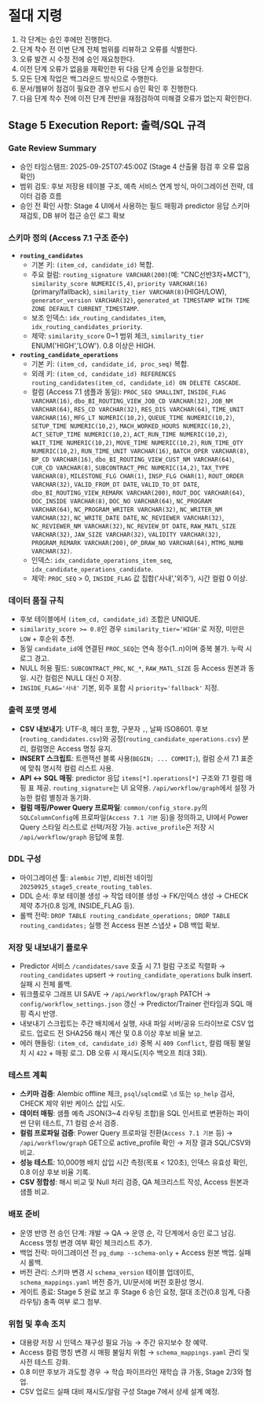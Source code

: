 # 절대 지령
1. 각 단계는 승인 후에만 진행한다.
2. 단계 착수 전 이번 단계 전체 범위를 리뷰하고 오류를 식별한다.
3. 오류 발견 시 수정 전에 승인 재요청한다.
4. 이전 단계 오류가 없음을 재확인한 뒤 다음 단계 승인을 요청한다.
5. 모든 단계 작업은 백그라운드 방식으로 수행한다.
6. 문서/웹뷰어 점검이 필요한 경우 반드시 승인 확인 후 진행한다.
7. 다음 단계 착수 전에 이전 단계 전반을 재점검하여 미해결 오류가 없는지 확인한다.

## Stage 5 Execution Report: 출력/SQL 규격

### Gate Review Summary
- 승인 타임스탬프: 2025-09-25T07:45:00Z (Stage 4 산출물 점검 후 오류 없음 확인)
- 범위 검토: 후보 저장용 테이블 구조, 예측 서비스 연계 방식, 마이그레이션 전략, 데이터 검증 흐름
- 승인 전 확인 사항: Stage 4 UI에서 사용하는 필드 매핑과 predictor 응답 스키마 재검토, DB 뷰어 접근 승인 로그 확보

### 스키마 정의 (Access 7.1 구조 준수)
- **`routing_candidates`**
  - 기본 키: `(item_cd, candidate_id)` 복합.
  - 주요 컬럼: `routing_signature VARCHAR(200)`(예: "CNC선반3차+MCT"), `similarity_score NUMERIC(5,4)`, `priority VARCHAR(16)`(primary/fallback), `similarity_tier VARCHAR(8)`(HIGH/LOW), `generator_version VARCHAR(32)`, `generated_at TIMESTAMP WITH TIME ZONE DEFAULT CURRENT_TIMESTAMP`.
  - 보조 인덱스: `idx_routing_candidates_item`, `idx_routing_candidates_priority`.
  - 제약: `similarity_score` 0~1 범위 체크, `similarity_tier` ENUM('HIGH','LOW'). 0.8 이상은 HIGH.
- **`routing_candidate_operations`**
  - 기본 키: `(item_cd, candidate_id, proc_seq)` 복합.
  - 외래 키: `(item_cd, candidate_id) REFERENCES routing_candidates(item_cd, candidate_id) ON DELETE CASCADE`.
  - 컬럼 (Access 7.1 샘플과 동일): `PROC_SEQ SMALLINT`, `INSIDE_FLAG VARCHAR(16)`, `dbo_BI_ROUTING_VIEW_JOB_CD VARCHAR(32)`, `JOB_NM VARCHAR(64)`, `RES_CD VARCHAR(32)`, `RES_DIS VARCHAR(64)`, `TIME_UNIT VARCHAR(16)`, `MFG_LT NUMERIC(10,2)`, `QUEUE_TIME NUMERIC(10,2)`, `SETUP_TIME NUMERIC(10,2)`, `MACH_WORKED_HOURS NUMERIC(10,2)`, `ACT_SETUP_TIME NUMERIC(10,2)`, `ACT_RUN_TIME NUMERIC(10,2)`, `WAIT_TIME NUMERIC(10,2)`, `MOVE_TIME NUMERIC(10,2)`, `RUN_TIME_QTY NUMERIC(10,2)`, `RUN_TIME_UNIT VARCHAR(16)`, `BATCH_OPER VARCHAR(8)`, `BP_CD VARCHAR(16)`, `dbo_BI_ROUTING_VIEW_CUST_NM VARCHAR(64)`, `CUR_CD VARCHAR(8)`, `SUBCONTRACT_PRC NUMERIC(14,2)`, `TAX_TYPE VARCHAR(8)`, `MILESTONE_FLG CHAR(1)`, `INSP_FLG CHAR(1)`, `ROUT_ORDER VARCHAR(32)`, `VALID_FROM_DT DATE`, `VALID_TO_DT DATE`, `dbo_BI_ROUTING_VIEW_REMARK VARCHAR(200)`, `ROUT_DOC VARCHAR(64)`, `DOC_INSIDE VARCHAR(8)`, `DOC_NO VARCHAR(64)`, `NC_PROGRAM VARCHAR(64)`, `NC_PROGRAM_WRITER VARCHAR(32)`, `NC_WRITER_NM VARCHAR(32)`, `NC_WRITE_DATE DATE`, `NC_REVIEWER VARCHAR(32)`, `NC_REVIEWER_NM VARCHAR(32)`, `NC_REVIEW_DT DATE`, `RAW_MATL_SIZE VARCHAR(32)`, `JAW_SIZE VARCHAR(32)`, `VALIDITY VARCHAR(32)`, `PROGRAM_REMARK VARCHAR(200)`, `OP_DRAW_NO VARCHAR(64)`, `MTMG_NUMB VARCHAR(32)`.
  - 인덱스: `idx_candidate_operations_item_seq`, `idx_candidate_operations_candidate`.
  - 제약: `PROC_SEQ` > 0, `INSIDE_FLAG` 값 집합('사내','외주'), 시간 컬럼 0 이상.

### 데이터 품질 규칙
- 후보 테이블에서 `(item_cd, candidate_id)` 조합은 UNIQUE.
- `similarity_score >= 0.8`인 경우 `similarity_tier='HIGH'`로 저장, 미만은 `LOW` + 후순위 추천.
- 동일 `candidate_id`에 연결된 `PROC_SEQ`는 연속 정수(1..n)이며 중복 불가. 누락 시 로그 경고.
- NULL 허용 필드: `SUBCONTRACT_PRC`, `NC_*`, `RAW_MATL_SIZE` 등 Access 원본과 동일. 시간 컬럼은 NULL 대신 0 저장.
- `INSIDE_FLAG='사내'` 기본, 외주 포함 시 `priority='fallback'` 지정.

### 출력 포맷 명세
- **CSV 내보내기**: UTF-8, 헤더 포함, 구분자 `,`, 날짜 ISO8601. 후보(`routing_candidates.csv`)와 공정(`routing_candidate_operations.csv`) 분리, 컬럼명은 Access 명칭 유지.
- **INSERT 스크립트**: 트랜잭션 블록 사용(`BEGIN; ... COMMIT;`), 컬럼 순서 7.1 표준에 맞춰 명시적 컬럼 리스트 사용.
- **API ↔ SQL 매핑**: predictor 응답 `items[*].operations[*]` 구조와 7.1 컬럼 매핑 표 제공. `routing_signature`는 UI 요약용. `/api/workflow/graph`에서 설정 가능한 컬럼 별칭과 동기화.
- **컬럼 매핑/Power Query 프로파일**: `common/config_store.py`의 `SQLColumnConfig`에 프로파일(`Access 7.1 기본` 등)을 정의하고, UI에서 Power Query 스타일 리스트로 선택/저장 가능. `active_profile`은 저장 시 `/api/workflow/graph` 응답에 포함.

### DDL 구성
- 마이그레이션 툴: `alembic` 기반, 리비전 네이밍 `20250925_stage5_create_routing_tables`.
- DDL 순서: 후보 테이블 생성 → 작업 테이블 생성 → FK/인덱스 생성 → CHECK 제약 추가(0.8 임계, INSIDE_FLAG 등).
- 롤백 전략: `DROP TABLE routing_candidate_operations; DROP TABLE routing_candidates;` 실행 전 Access 원본 스냅샷 + DB 백업 확보.

### 저장 및 내보내기 플로우
- Predictor 서비스 `/candidates/save` 호출 시 7.1 컬럼 구조로 직렬화 → `routing_candidates` upsert → `routing_candidate_operations` bulk insert. 실패 시 전체 롤백.
- 워크플로우 그래프 UI SAVE → `/api/workflow/graph` PATCH → `config/workflow_settings.json` 갱신 → Predictor/Trainer 런타임과 SQL 매핑 즉시 반영.
- 내보내기 스크립트는 주간 배치에서 실행, 사내 파일 서버/공유 드라이브로 CSV 업로드. 업로드 전 SHA256 해시 계산 및 0.8 이상 후보 비율 보고.
- 에러 핸들링: `(item_cd, candidate_id)` 중복 시 `409 Conflict`, 컬럼 매핑 불일치 시 `422` + 매핑 로그. DB 오류 시 재시도(지수 백오프 최대 3회).

### 테스트 계획
- **스키마 검증**: Alembic offline 체크, `psql`/`sqlcmd`로 `\d` 또는 `sp_help` 검사, CHECK 제약 위반 케이스 삽입 시도.
- **데이터 매핑**: 샘플 예측 JSON(3~4 라우팅 조합)을 SQL 인서트로 변환하는 파이썬 단위 테스트, 7.1 컬럼 순서 검증.
- **컬럼 프로파일 검증**: Power Query 프로파일 전환(`Access 7.1 기본` 등) → `/api/workflow/graph` GET으로 active_profile 확인 → 저장 결과 SQL/CSV와 비교.
- **성능 테스트**: 10,000행 배치 삽입 시간 측정(목표 < 120초), 인덱스 유효성 확인, 0.8 이상 후보 비율 기록.
- **CSV 정합성**: 해시 비교 및 Null 처리 검증, QA 체크리스트 작성, Access 원본과 샘플 비교.

### 배포 준비
- 운영 반영 전 승인 단계: 개발 → QA → 운영 순, 각 단계에서 승인 로그 남김. Access 명칭 변경 여부 확인 체크리스트 추가.
- 백업 전략: 마이그레이션 전 `pg_dump --schema-only` + Access 원본 백업. 실패 시 롤백.
- 버전 관리: 스키마 변경 시 `schema_version` 테이블 업데이트, `schema_mappings.yaml` 버전 증가, UI/문서에 버전 호환성 명시.
- 게이트 종료: Stage 5 완료 보고 후 Stage 6 승인 요청, 절대 조건(0.8 임계, 다중 라우팅) 충족 여부 로그 첨부.

### 위험 및 후속 조치
- 대용량 저장 시 인덱스 재구성 필요 가능 → 주간 유지보수 창 예약.
- Access 컬럼 명칭 변경 시 매핑 불일치 위험 → `schema_mappings.yaml` 관리 및 사전 테스트 강화.
- 0.8 미만 후보가 과도할 경우 → 학습 파이프라인 재학습 큐 가동, Stage 2/3와 협업.
- CSV 업로드 실패 대비 재시도/알람 구성 Stage 7에서 상세 설계 예정.

